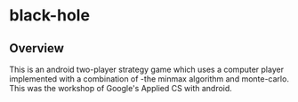 # black-hole

## Overview
This is an android two-player strategy game which uses a computer player implemented with a combination of 
-the minmax algorithm and monte-carlo. This was the workshop of Google's Applied CS with android.
